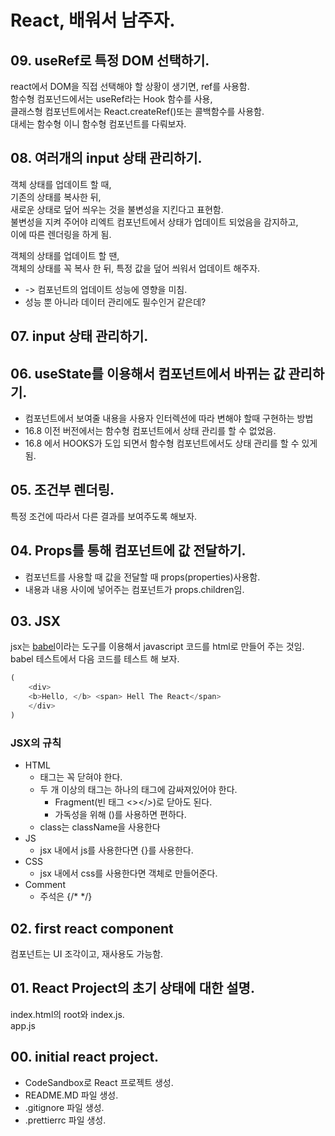 # React, 배워서 남주자.

## 09. useRef로 특정 DOM 선택하기.

react에서 DOM을 직접 선택해야 할 상황이 생기면, ref를 사용함.  
함수형 컴포넌드에서는 useRef라는 Hook 함수를 사용,  
클래스형 컴포넌트에서는 React.createRef()또는 콜백함수를 사용함.  
대세는 함수형 이니 함수형 컴포넌트를 다뤄보자.

## 08. 여러개의 input 상태 관리하기.

객체 상태를 업데이트 할 때,  
기존의 상태를 복사한 뒤,  
새로운 상태로 덮어 씌우는 것을 불변성을 지킨다고 표현함.  
불변성을 지켜 주어야 리엑트 컴포넌트에서 상태가 업데이트 되었음을 감지하고,  
이에 따른 렌더링을 하게 됨.

객체의 상태를 업데이트 할 땐,  
객체의 상태를 꼭 복사 한 뒤, 특정 값을 덮어 씌워서 업데이트 해주자.

- -> 컴포넌트의 업데이트 성능에 영향을 미침.
- 성능 뿐 아니라 데이터 관리에도 필수인거 같은데?

## 07. input 상태 관리하기.

## 06. useState를 이용해서 컴포넌트에서 바뀌는 값 관리하기.

- 컴포넌트에서 보여줄 내용을 사용자 인터렉션에 따라 변해야 할때 구현하는 방법
- 16.8 이전 버전에서는 함수형 컴포넌트에서 상태 관리를 할 수 없었음.
- 16.8 에서 HOOKS가 도입 되면서 함수형 컴포넌트에서도 상태 관리를 할 수 있게됨.

## 05. 조건부 렌더링.

특정 조건에 따라서 다른 결과를 보여주도록 해보자.

## 04. Props를 통해 컴포넌트에 값 전달하기.

- 컴포넌트를 사용할 때 값을 전달할 때 props(properties)사용함.
- 내용과 내용 사이에 넣어주는 컴포넌트가 props.children임.

## 03. JSX

jsx는 [babel](https://babeljs.io/)이라는 도구를 이용해서 javascript 코드를 html로 만들어 주는 것임.  
babel 테스트에서 다음 코드를 테스트 해 보자.  

```js
(
	<div>
    <b>Hello, </b> <span> Hell The React</span>
	</div> 
)
```

### JSX의 규칙

- HTML
  - 태그는 꼭 닫혀야 한다.
  - 두 개 이상의 태그는 하나의 태그에 감싸져있어야 한다.
    - Fragment(빈 태그 <></>)로 닫아도 된다.
    - 가독성을 위해 ()를 사용하면 편하다.
  - class는 className을 사용한다
- JS
  - jsx 내에서 js를 사용한다면 {}를 사용한다.
- CSS
  - jsx 내에서 css를 사용한다면 객체로 만들어준다.
- Comment
  - 주석은 {/\* \*/}

## 02. first react component

컴포넌트는 UI 조각이고, 재사용도 가능함.

## 01. React Project의 초기 상태에 대한 설명.

index.html의 root와 index.js.  
app.js  

## 00. initial react project.

- CodeSandbox로 React 프로젝트 생성.
- README.MD 파일 생성.
- .gitignore 파일 생성.
- .prettierrc 파일 생성.